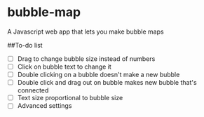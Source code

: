 # bubble-map
A Javascript web app that lets you make bubble maps

##To-do list
- [ ] Drag to change bubble size instead of numbers
- [ ] Click on bubble text to change it
- [ ] Double clicking on a bubble doesn't make a new bubble
- [ ] Double click and drag out on bubble makes new bubble that's connected
- [ ] Text size proportional to bubble size
- [ ] Advanced settings
